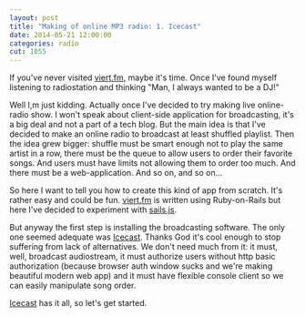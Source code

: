 ```yaml
---
layout: post
title: "Making of online MP3 radio: 1. Icecast"
date: 2014-05-21 12:00:00
categories: radio
cut: 1055
---
```


If you've never visited [viert.fm], maybe it's time. Once I've found myself listening to radiostation and thinking "Man,
I always wanted to be a DJ!" 

Well I,m just kidding. Actually once I've decided to try making live online-radio show. I won't speak about client-side
application for broadcasting, it's a big deal and not a part of a tech blog. But the main idea is that I've decided to
make an online radio to broadcast at least shuffled playlist. Then the idea grew bigger: shuffle must be smart enough
not to play the same artist in a row, there must be the queue to allow users to order their favorite songs. And users
must have limits not allowing them to order too much. And there must be a web-application. And so on, and so on...

So here I want to tell you how to create this kind of app from scratch. It's rather easy and could be fun. [viert.fm] 
is written using Ruby-on-Rails but here I've decided to experiment with [sails.js]. 

But anyway the first step is installing the broadcasting software. The only one seemed adequate was [Icecast]. Thanks
God it's cool enough to stop suffering from lack of alternatives. We don't need much from it: it must, well, broadcast
 audiostream, it must authorize users without http basic authorization (because browser auth window sucks and we're 
 making beautiful modern web app) and it must have flexible console client so we can easily manipulate song order. 
 
[Icecast] has it all, so let's get started.





[viert.fm]: http://viert.fm
[sails.js]: http://sailsjs.org
[Icecast]: http://www.icecast.org